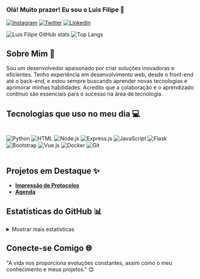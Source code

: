 ### Olá! Muito prazer! Eu sou o Luis Filipe 👋

[![Instagram](https://img.shields.io/badge/Instagram-E4405F?style=for-the-badge&logo=instagram&logoColor=white)](https://instagram.com/lfsl_lipe)
[![Twitter](https://img.shields.io/badge/Twitter-1DA1F2?style=for-the-badge&logo=twitter&logoColor=white)](https://twitter.com/lfslDEV)
[![LinkedIn](https://img.shields.io/badge/LinkedIn-0077B5?style=for-the-badge&logo=linkedin&logoColor=white)](https://www.linkedin.com/in/your-linkedin-username) <!-- Replace with your actual LinkedIn URL -->

![Luis Filipe GitHub stats](https://github-readme-stats.vercel.app/api?username=lfslDEV&show_icons=true&theme=merko)
![Top Langs](https://github-readme-stats.vercel.app/api/top-langs/?username=lfslDEV&layout=compact&theme=merko)

## Sobre Mim 🚀

Sou um desenvolvedor apaixonado por criar soluções inovadoras e eficientes.  Tenho experiência em desenvolvimento web, desde o front-end até o back-end, e estou sempre buscando aprender novas tecnologias e aprimorar minhas habilidades. Acredito que a colaboração e o aprendizado contínuo são essenciais para o sucesso na área de tecnologia.

## Tecnologias que uso no meu dia 💻

<div style="display: inline_block"><br/>
    <img align="center" alt="Python" src="https://img.shields.io/badge/Python-14354C?style=for-the-badge&logo=python&logoColor=white">
    <img align="center" alt="HTML" src="https://img.shields.io/badge/HTML-239120?style=for-the-badge&logo=html5&logoColor=white">
    <img align="center" alt="Node.js" src="https://img.shields.io/badge/Node.js-43853D?style=for-the-badge&logo=node.js&logoColor=white">
    <img align="center" alt="Express.js" src="https://img.shields.io/badge/Express.js-404D59?style=for-the-badge&logo=express&logoColor=white">
    <img align="center" alt="JavaScript" src="https://img.shields.io/badge/JavaScript-F7DF1E?style=for-the-badge&logo=javascript&logoColor=black">
    <img align="center" alt="Flask" src="https://img.shields.io/badge/Flask-000000?style=for-the-badge&logo=flask&logoColor=white">
    <img align="center" alt="Bootstrap" src="https://img.shields.io/badge/Bootstrap-563D7C?style=for-the-badge&logo=bootstrap&logoColor=white">
    <img align="center" alt="Vue.js" src="https://img.shields.io/badge/Vue.js-35495E?style=for-the-badge&logo=vue.js&logoColor=4FC08D">
    <img align="center" alt="Docker" src="https://img.shields.io/badge/Docker-2496ED?style=for-the-badge&logo=docker&logoColor=white">
    <img align="center" alt="Git" src="https://img.shields.io/badge/Git-F05032?style=for-the-badge&logo=git&logoColor=white">
</div>
<br>

## Projetos em Destaque ✨

*   **[Impressão de Protocolos](https://github.com/lfslDEV/protocol_printer)** 
*   **[Agenda](https://github.com/lfslDEV/Agenda)**

## Estatísticas do GitHub 📊
      
<details>
  <summary>Mostrar mais estatísticas</summary>
  <img src="https://github-readme-streak-stats.herokuapp.com/?user=lfslDEV&theme=merko" alt="GitHub Streak" />
</details>

## Conecte-se Comigo 🌐

"A vida nos proporciona evoluções constantes, assim como o meu conhecimento e meus projetos." 😊
